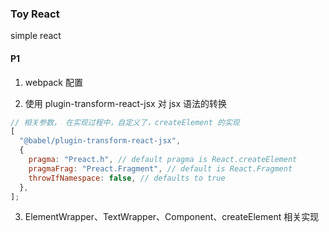 ### Toy React

simple react

#### P1

1. webpack 配置

2. 使用 plugin-transform-react-jsx 对 jsx 语法的转换

```js
// 相关参数， 在实现过程中，自定义了，createElement 的实现
[
  "@babel/plugin-transform-react-jsx",
  {
    pragma: "Preact.h", // default pragma is React.createElement
    pragmaFrag: "Preact.Fragment", // default is React.Fragment
    throwIfNamespace: false, // defaults to true
  },
];
```

3. ElementWrapper、TextWrapper、Component、createElement 相关实现
